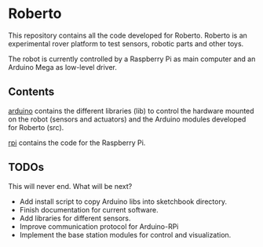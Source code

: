 # Roberto
This repository contains all the code developed for Roberto. Roberto is an experimental rover platform to test sensors, robotic parts and other toys.

The robot is currently controlled by a Raspberry Pi as main computer and an Arduino Mega as low-level driver.

## Contents
[arduino](https://github.com/Butakus/Roberto/tree/master/arduino) contains the different libraries (lib) to control the hardware mounted on the robot (sensors and actuators) and the Arduino modules developed for Roberto (src).

[rpi](https://github.com/Butakus/Roberto/tree/master/rpi) contains the code for the Raspberry Pi.


## TODOs
This will never end. What will be next?
* Add install script to copy Arduino libs into sketchbook directory.
* Finish documentation for current software.
* Add libraries for different sensors.
* Improve communication protocol for Arduino-RPi
* Implement the base station modules for control and visualization.
